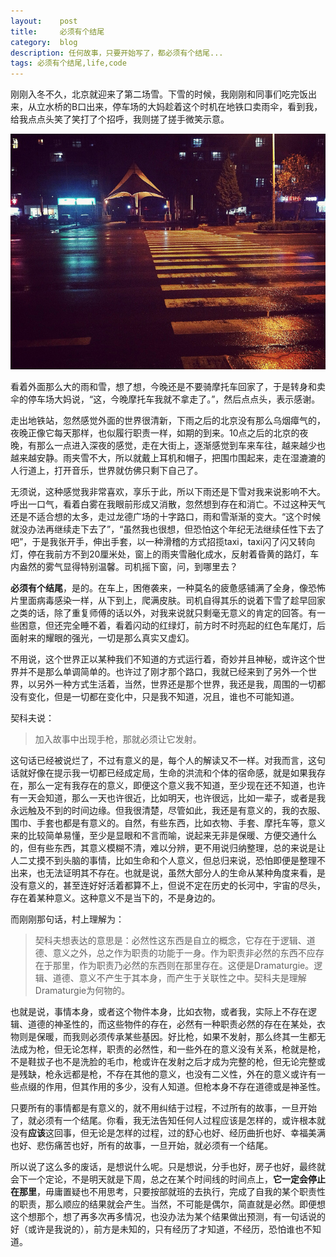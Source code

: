 ```yaml
---
layout:    post
title:     必须有个结尾
category:  blog
description: 任何故事，只要开始写了，都必须有个结尾...
tags: 必须有个结尾,life,code
---
```

刚刚入冬不久，北京就迎来了第二场雪。下雪的时候，我刚刚和同事们吃完饭出来，从立水桥的B口出来，停车场的大妈趁着这个时机在地铁口卖雨伞，看到我，给我点点头笑了笑打了个招呼，我则搓了搓手微笑示意。

![img](/images/2012/night.jpg)

看着外面那么大的雨和雪，想了想，今晚还是不要骑摩托车回家了，于是转身和卖伞的停车场大妈说，“这，今晚摩托车我就不拿走了。”，然后点点头，表示感谢。

走出地铁站，忽然感觉外面的世界很清新，下雨之后的北京没有那么乌烟瘴气的，夜晚正像它每天那样，也似履行职责一样，如期的到来。10点之后的北京的夜晚，有那么一点进入深夜的感觉，走在大街上，逐渐感觉到车来车往，越来越少也越来越安静。雨夹雪不大，所以就戴上耳机和帽子，把围巾围起来，走在湿漉漉的人行道上，打开音乐，世界就仿佛只剩下自己了。

无须说，这种感觉我非常喜欢，享乐于此，所以下雨还是下雪对我来说影响不大。呼出一口气，看着白雾在我眼前形成又消散，忽然想到存在和消亡。不过这种天气还是不适合想的太多，走过龙德广场的十字路口，雨和雪渐渐的变大。“这个时候就没办法再继续走下去了”，“虽然我也很想，但恐怕这个年纪无法继续任性下去了吧”，于是我张开手，伸出手套，以一种滑稽的方式招揽taxi，taxi闪了闪又转向灯，停在我前方不到20厘米处，窗上的雨夹雪融化成水，反射着昏黄的路灯，车内盎然的雾气显得特别温馨。司机摇下窗，问，到哪里去？

**必须有个结尾**，是的。在车上，困倦袭来，一种莫名的疲惫感铺满了全身，像恐怖片里面病毒感染一样，从下到上，爬满皮肤。司机自得其乐的说着下雪了趁早回家之类的话，除了重复师傅的话以外，对我来说就只剩毫无意义的肯定的回答。有一些困意，但还完全睡不着，看着闪动的红绿灯，前方时不时亮起的红色车尾灯，后面射来的耀眼的强光，一切是那么真实又虚幻。

不用说，这个世界正以某种我们不知道的方式运行着，奇妙并且神秘，或许这个世界并不是那么单调简单的。也许过了刚才那个路口，我就已经来到了另外一个世界，以另外一种方式生活着，当然，世界还是那个世界，我还是我，周围的一切都没有变化，但是一切都在变化中，只是我不知道，况且，谁也不可能知道。

契科夫说：

> 加入故事中出现手枪，那就必须让它发射。

这句话已经被说烂了，不过有意义的是，每个人的解读又不一样。对我而言，这句话就好像在提示我一切都已经成定局，生命的洪流和个体的宿命感，就是如果我存在，那么一定有我存在的意义，即便这个意义我不知道，至少现在还不知道，也许有一天会知道，那么一天也许很近，比如明天，也许很远，比如一辈子，或者是我永远触及不到的时间边缘。但我很清楚，尽管如此，我还是有意义的，我的衣服、围巾、手套也都是有意义的。自然，有些东西，比如衣物、手套、摩托车等，意义来的比较简单易懂，至少是显眼和不言而喻，说起来无非是保暖、方便交通什么的，但有些东西，其意义模糊不清，难以分辨，更不用说归纳整理，总的来说是让人二丈摸不到头脑的事情，比如生命和个人意义，但总归来说，恐怕即便是整理不出来，也无法证明其不存在。也就是说，虽然大部分人的生命从某种角度来看，是没有意义的，甚至连好好活着都算不上，但说不定在历史的长河中，宇宙的尽头，存在着某种意义。这种意义不是当下的，不是身边的。

而刚刚那句话，村上理解为：

> 契科夫想表达的意思是：必然性这东西是自立的概念，它存在于逻辑、道德、意义之外，总之作为职责的功能于一身。作为职责非必然的东西不应存在于那里，作为职责乃必然的东西则在那里存在。这便是Dramaturgie。逻辑、道德、意义不产生于其本身，而产生于关联性之中。契科夫是理解Dramaturgie为何物的。

也就是说，事情本身，或者这个物件本身，比如衣物，或者我，实际上不存在逻辑、道德的神圣性的，而这些物件的存在，必然有一种职责必然的存在在某处，衣物则是保暖，而我则必须传承某些基因。好比枪，如果不发射，那么终其一生都无法成为枪，但无论怎样，职责的必然性，和一些外在的意义没有关系，枪就是枪，不是鞋拔子也不是洗脸的毛巾，枪或许在发射之后才成为完整的枪，但无论完整或是残缺，枪永远都是枪，不存在其他的意义，也没有二义性，外在的意义或许有一些点缀的作用，但其作用的多少，没有人知道。但枪本身不存在道德或是神圣性。

只要所有的事情都是有意义的，就不用纠结于过程，不过所有的故事，一旦开始了，就必须有一个结尾。你看，我无法告知任何人过程应该是怎样的，或许根本就没有**应该**这回事，但无论是怎样的过程，过的舒心也好、经历曲折也好、幸福美满也好、悲伤痛苦也好，所有的故事，一旦开始，就必须有一个结尾。

所以说了这么多的废话，是想说什么呢。只是想说，分手也好，房子也好，最终就会下一个定论，不是明天就是下周，总之在某个时间线的时间点上，**它一定会停止在那里**，毋庸置疑也不用思考，只要按部就班的去执行，完成了自我的某个职责性的职责，那么顺应的结果就会产生。当然，不可能是偶尔，简直就是必然。即便想这个想那个，想了再多次再多情况，也没办法为某个结果做出预测，有一句话说的好（或许是我说的），前方是未知的，只有经历了才知道，不经历，恐怕谁也不知道。